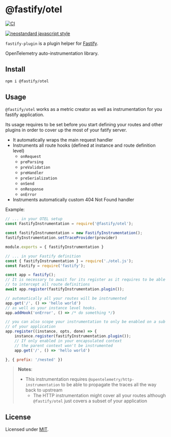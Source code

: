 # @fastify/otel

[![CI](https://github.com/fastify/otel/actions/workflows/ci.yml/badge.svg?branch=master)](https://github.com/fastify/otel/actions/workflows/ci.yml)

<!-- [![NPM version](https://img.shields.io/npm/v/@fastify/otel.svg?style=flat)](https://www.npmjs.com/package/fastify-plugin) -->

[![neostandard javascript style](https://img.shields.io/badge/code_style-neostandard-brightgreen?style=flat)](https://github.com/neostandard/neostandard)

`fastify-plugin` is a plugin helper for [Fastify](https://github.com/fastify/fastify).

OpenTelemetry auto-instrumentation library.

## Install

```sh
npm i @fastify/otel
```

## Usage

`@fastify/otel` works as a metric creator as well as instrumentation for you fastify application.

Its usage requires to be set before you start defining your routes and other plugins in order to cover up the most of your fatify server.

- It automatically wraps the main request handler
- Instruments all route hooks (defined at instance and route definition level)
  - `onRequest`
  - `preParsing`
  - `preValidation`
  - `preHandler`
  - `preSerialization`
  - `onSend`
  - `onResponse`
  - `onError`
- Instruments automatically custom 404 Not Found handler

Example:

```js
// ... in your OTEL setup
const FastifyInstrumentation = require('@fastify/otel');

const fastifyInstrumentation = new FastifyInstrumentation();
fastifyInstrumentation.setTraceProvider(provider)

module.exports = { fastifyInstrumentation }

// ... in your Fastify definition
const { fastifyInstrumentation } = require('./otel.js');
const Fastify = require('fastify');

const app = fastify();
// It is necessary to await for its register as it requires to be able
// to intercept all route definitions
await app.register(fastifyInstrumentation.plugin());

// automatically all your routes will be instrumented
app.get('/', () => 'hello world')
// as well as your instance level hooks.
app.addHook('onError', () => /* do something */)

// you can also scope your instrumentation to only be enabled on a sub context
// of your application
app.register((instance, opts, done) => {
    instance.register(fastifyInstrumentation.plugin());
    // If only enabled in your encapsulated context
    // the parent context won't be instrumented
    app.get('/', () => 'hello world')

}, { prefix: '/nested' })
```

> **Notes**:
>
> - This instrumentation requires `@opentelemetry/http-instrumentation` to be able to propagate the traces all the way back to upstream
>   - The HTTP instrumentation might cover all your routes although `@fastify/otel` just covers a subset of your application

## License

Licensed under [MIT](./LICENSE).
